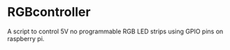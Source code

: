 # RGBcontroller
A script to control 5V no programmable RGB LED strips using GPIO pins on raspberry pi.

